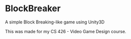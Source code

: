 BlockBreaker
============

A simple Block Breaking-like game using Unity3D

This was made for my CS 426 - Video Game Design course.

